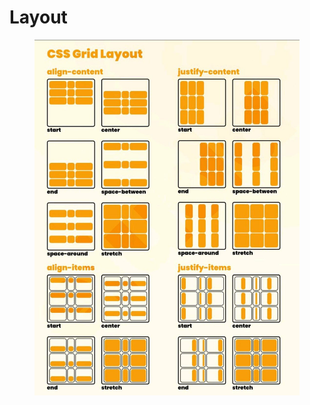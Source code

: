 # Layout

<figure><img src="../../../../.gitbook/assets/css flexbox.png" alt=""><figcaption></figcaption></figure>
